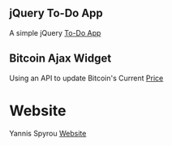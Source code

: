 ## jQuery To-Do App

A simple jQuery [To-Do App](http://yannisspyrou.com/todos)

## Bitcoin Ajax Widget

Using an API to update Bitcoin's Current [Price](http://yannisspyrou.com/bitcoin)

# Website
Yannis Spyrou [Website](http://yannisspyrou.com)
